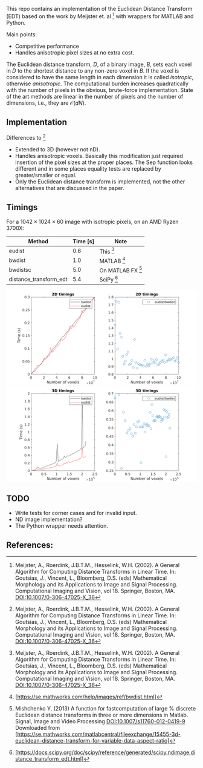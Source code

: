 This repo contains an implementation of the Euclidean Distance
Transform (EDT) based on the work by Meijster et. al [^1] with
wrappers for MATLAB and Python.

Main points:
 - Competitive performance
 - Handles anisotropic pixel sizes at no extra cost.

The Euclidean distance transform, $`D`$, of a binary image, $`B`$,
sets each voxel in $`D`$ to the shortest distance to any non-zero
voxel in $`B`$. If the voxel is considered to have the same length in
each dimension it is called *isotropic*, otherwise *anisotropic*. The
computational burden increases quadratically with the number of pixels
in the obvious, brute-force implementation. State of the art methods
are linear in the number of pixels and the number of dimensions, i.e.,
they are $`\mathcal{O}(dN)`$.


## Implementation
Differences to [^1]

* Extended to 3D (however not nD).
* Handles anisotropic voxels. Basically this modification just
  required insertion of the pixel sizes at the proper places. The
  $`\mbox{Sep}`$ function looks different and in some places equality tests
  are replaced by greater/smaller or equal.
* Only the Euclidean distance transform is implemented, not the other
  alternatives that are discussed in the paper.

## Timings

For a $`1042\times1024\times60`$ image with isotropic pixels, on an
AMD Ryzen 3700X:


| Method                 | Time [s] | Note              |
| ----                   | ----     | -----             |
| eudist                 |  0.6     | This [^1]         |
| bwdist                 |  1.0     | MATLAB [^4]       |
| bwdistsc               |  5.0     | On MATLAB FX [^2] |
| distance_transform_edt |  5.4     | SciPy [^3]        |


![2D timings](doc/timings_2D.png)
![3D timings](doc/timings_3D.png)

## TODO
* Write tests for corner cases and for invalid input.
* ND image implementation?
* The Python wrapper needs attention.

## References:
[^1]: Meijster, A., Roerdink, J.B.T.M., Hesselink, W.H. (2002). A
    General Algorithm for Computing Distance Transforms in Linear
    Time. In: Goutsias, J., Vincent, L., Bloomberg, D.S. (eds)
    Mathematical Morphology and its Applications to Image and Signal
    Processing. Computational Imaging and Vision, vol 18. Springer,
    Boston,
    MA. [DOI:10.1007/0-306-47025-X_36](https://doi.org/10.1007/0-306-47025-X_36)
[^2]: Mishchenko Y. (2013) A function for fastcomputation of large %
 discrete Euclidean distance transforms in three or more
 dimensions in Matlab. Signal, Image and Video Processing
 [DOI:10.1007/s11760-012-0419-9](http://doi.org/10.1007/s11760-012-0419-9)
 Downloaded from [https://se.mathworks.com/matlabcentral/fileexchange/15455-3d-euclidean-distance-transform-for-variable-data-aspect-ratio]

[^3]: [https://docs.scipy.org/doc/scipy/reference/generated/scipy.ndimage.distance_transform_edt.html]

[^4]: [https://se.mathworks.com/help/images/ref/bwdist.html]
